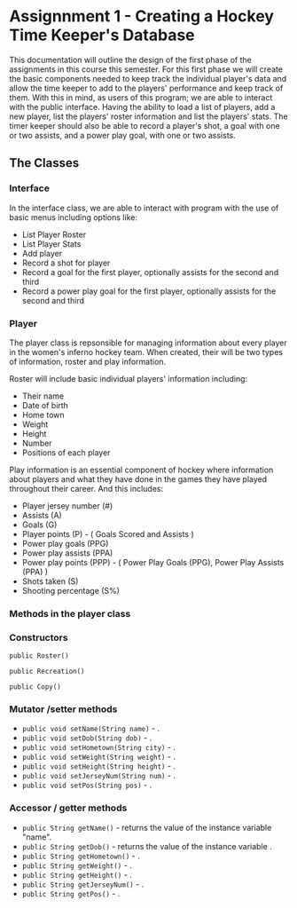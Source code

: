 # Assignnment 1 -  Creating a Hockey Time Keeper's Database

This documentation will outline the design of the first phase of the assignments in this course this semester. 
For this first phase we will create the basic components needed to keep track the individual player's data 
and allow the time keeper to add to the players' performance and keep track of them. With this in mind, as users 
of this program; we are able to interact with the public interface. Having the ability to load a list of players,
add a new player, list the players' roster information and list the players' stats. The timer keeper should also 
be able to record a player's shot, a goal with one or two assists, and a power play goal, with one or two assists.

## The Classes

### Interface

In the interface class, we are able to interact with program with the use of basic menus including options like:

* List Player Roster
* List Player Stats
* Add player
* Record a shot for player
* Record a goal for the first player, optionally assists for the second and third
* Record a power play goal for the first player, optionally assists for the second and third


### Player

The player class is repsonsible for managing information about every player in the women's inferno hockey team. 
When created, their will be two types of information, roster and play information. 

Roster will include basic individual players' information including:

* Their name
* Date of birth
* Home town
* Weight
* Height
* Number
* Positions of each player

Play information is an essential component of hockey where information about players and what they have done in the games they have played throughout their career. And this includes:

* Player jersey number (#)
* Assists (A)
* Goals (G)
* Player points (P) - ( Goals Scored and Assists )
* Power play goals (PPG)
* Power play assists (PPA)
* Power play points (PPP) - ( Power Play Goals (PPG), Power Play Assists (PPA) )
* Shots taken (S)
* Shooting percentage (S%)

### Methods in the player class

### Constructors
`public Roster()`

`public Recreation()`

`public Copy()`

### Mutator /setter methods

* `public void setName(String name)` -  .  
* `public void setDob(String dob)` -  .  
* `public void setHometown(String city)` -  .  
* `public void setWeight(String weight)` -  .  
* `public void setHeight(String height)` -  .  
* `public void setJerseyNum(String num)` -  .  
* `public void setPos(String pos)` -  .  

### Accessor / getter methods

* `public String getName()` - returns the value of the instance variable "name".  
* `public String getDob()` - returns the value of the instance variable .  
* `public String getHometown()` -  .  
* `public String getWeight()` -  .  
* `public String getHeight()` -  .  
* `public String getJerseyNum()` -  .  
* `public String getPos()` -  .  



